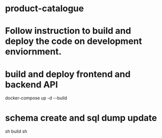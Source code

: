 # product-catalogue

# Follow instruction to build and deploy the code on development enviornment.

# build and deploy frontend and backend API
docker-compose up -d --build

# schema create and sql dump update
sh build sh
